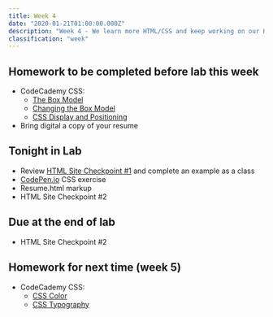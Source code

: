 ```yaml
---
title: Week 4
date: "2020-01-21T01:00:00.000Z"
description: "Week 4 - We learn more HTML/CSS and keep working on our HTML sites"
classification: "week"
---
```


## Homework to be completed before lab this week

* CodeCademy CSS:
    * <a href="https://www.codecademy.com/courses/learn-css/lessons/box-model-intro/exercises/box-model-intro" target="_blank">The Box Model</a>
    * <a href="https://www.codecademy.com/courses/learn-css/lessons/box-model-new/exercises/change-model" target="_blank">Changing the Box Model</a>
    * <a href="https://www.codecademy.com/courses/learn-css/lessons/css-display-positioning/exercises/html-flow" target="_blank">CSS Display and Positioning</a>
* Bring digital a copy of your resume
    
## Tonight in Lab

* Review <a href="/html-checkpoint-one/">HTML Site Checkpoint #1</a> and complete an example as a class
* <a href="https://codepen.io/" target="_blank">CodePen.io</a> CSS exercise
* Resume.html markup
* HTML Site Checkpoint #2

## Due at the end of lab

* HTML Site Checkpoint #2

## Homework for next time (week 5)

* CodeCademy CSS:
    * <a href="https://www.codecademy.com/courses/learn-css/lessons/color/exercises/what-is-color" target="_blank">CSS Color</a>
    * <a href="https://www.codecademy.com/courses/learn-css/lessons/css-typography/exercises/typography" target="_blank">CSS Typography</a>